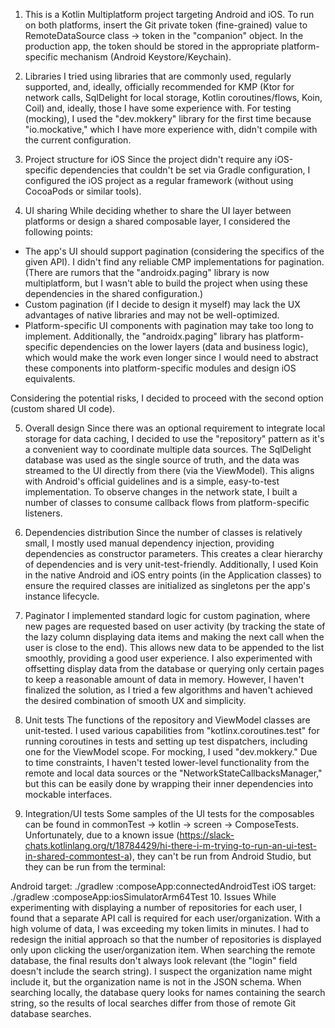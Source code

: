 1. This is a Kotlin Multiplatform project targeting Android and iOS. To run on both platforms, insert the Git private token (fine-grained) value to RemoteDataSource class -> token in the "companion" object.
   In the production app, the token should be stored in the appropriate platform-specific mechanism (Android Keystore/Keychain).
2. Libraries
   I tried using libraries that are commonly used, regularly supported, and, ideally, officially recommended for KMP (Ktor for network calls, SqlDelight for local storage, Kotlin coroutines/flows, Koin, Coil) and, ideally, those I have some experience with.
   For testing (mocking), I used the "dev.mokkery" library for the first time because "io.mockative," which I have more experience with, didn't compile with the current configuration.

3. Project structure for iOS
   Since the project didn't require any iOS-specific dependencies that couldn't be set via Gradle configuration, I configured the iOS project as a regular framework (without using CocoaPods or similar tools).

4. UI sharing
   While deciding whether to share the UI layer between platforms or design a shared composable layer, I considered the following points:

- The app's UI should support pagination (considering the specifics of the given API). I didn't find any reliable CMP implementations for pagination. (There are rumors that the "androidx.paging" library is now multiplatform, but I wasn't able to build the project when using these dependencies in the shared configuration.)
- Custom pagination (if I decide to design it myself) may lack the UX advantages of native libraries and may not be well-optimized.
- Platform-specific UI components with pagination may take too long to implement. Additionally, the "androidx.paging" library has platform-specific dependencies on the lower layers (data and business logic), which would make the work even longer since I would need to abstract these components into platform-specific modules and design iOS equivalents.

Considering the potential risks, I decided to proceed with the second option (custom shared UI code).

5. Overall design
   Since there was an optional requirement to integrate local storage for data caching, I decided to use the "repository" pattern as it's a convenient way to coordinate multiple data sources. The SqlDelight database was used as the single source of truth, and the data was streamed to the UI directly from there (via the ViewModel). This aligns with Android's official guidelines and is a simple, easy-to-test implementation.
   To observe changes in the network state, I built a number of classes to consume callback flows from platform-specific listeners.

6. Dependencies distribution
   Since the number of classes is relatively small, I mostly used manual dependency injection, providing dependencies as constructor parameters. This creates a clear hierarchy of dependencies and is very unit-test-friendly. Additionally, I used Koin in the native Android and iOS entry points (in the Application classes) to ensure the required classes are initialized as singletons per the app's instance lifecycle.

7. Paginator
   I implemented standard logic for custom pagination, where new pages are requested based on user activity (by tracking the state of the lazy column displaying data items and making the next call when the user is close to the end). This allows new data to be appended to the list smoothly, providing a good user experience. I also experimented with offsetting display data from the database or querying only certain pages to keep a reasonable amount of data in memory. However, I haven't finalized the solution, as I tried a few algorithms and haven't achieved the desired combination of smooth UX and simplicity.

8. Unit tests
   The functions of the repository and ViewModel classes are unit-tested. I used various capabilities from "kotlinx.coroutines.test" for running coroutines in tests and setting up test dispatchers, including one for the ViewModel scope. For mocking, I used "dev.mokkery." Due to time constraints, I haven't tested lower-level functionality from the remote and local data sources or the "NetworkStateCallbacksManager," but this can be easily done by wrapping their inner dependencies into mockable interfaces.

9. Integration/UI tests
   Some samples of the UI tests for the composables can be found in commonTest -> kotlin -> screen -> ComposeTests.
   Unfortunately, due to a known issue (https://slack-chats.kotlinlang.org/t/18784429/hi-there-i-m-trying-to-run-an-ui-test-in-shared-commontest-a), they can't be run from Android Studio, but they can be run from the terminal:

Android target: ./gradlew :composeApp:connectedAndroidTest
iOS target: ./gradlew :composeApp:iosSimulatorArm64Test
10. Issues
   While experimenting with displaying a number of repositories for each user, I found that a separate API call is required for each user/organization. With a high volume of data, I was exceeding my token limits in minutes. I had to redesign the initial approach so that the number of repositories is displayed only upon clicking the user/organization item.
   When searching the remote database, the final results don't always look relevant (the "login" field doesn't include the search string). I suspect the organization name might include it, but the organization name is not in the JSON schema. When searching locally, the database query looks for names containing the search string, so the results of local searches differ from those of remote Git database searches.